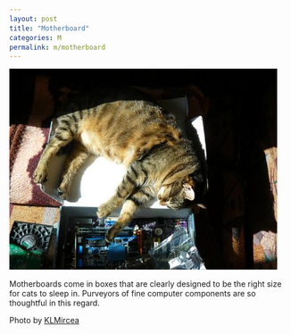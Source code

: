 ```yaml
---
layout: post
title: "Motherboard"
categories: M
permalink: m/motherboard
---
```


<img src="/images/m/motherboard.jpg">

Motherboards come in boxes that are clearly designed to be the right size for cats to sleep in. Purveyors of fine computer components are so thoughtful in this regard.

Photo by <a href="http://www.flickr.com/photos/klmircea/2309823610/">KLMircea</a>